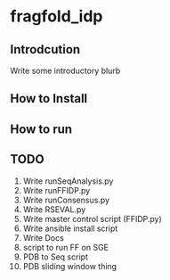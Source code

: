 # fragfold_idp

## Introdcution

Write some introductory blurb

## How to Install

## How to run

## TODO

1. Write runSeqAnalysis.py
2. Write runFFIDP.py
3. Write runConsensus.py
4. Write RSEVAL.py
5. Write master control script (FFIDP.py)
6. Write ansible install script
7. Write Docs
8. script to run FF on SGE
9. PDB to Seq script
10. PDB sliding window thing
